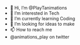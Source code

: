 - 👋 Hi, I’m @PlayTanimations
- 👀 I’m interested in Tech
- 🌱 I’m currently learning Coding
- 💞️ I’m looking for ideas to make
- 📫 How to reach me
- @animations_play on twitter

